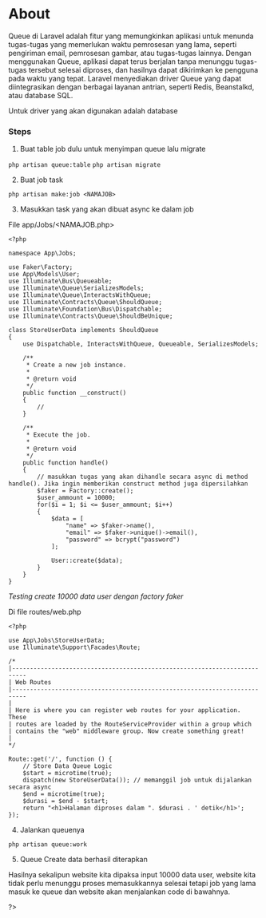# About

Queue di Laravel adalah fitur yang memungkinkan aplikasi untuk menunda tugas-tugas yang memerlukan waktu pemrosesan yang lama, seperti pengiriman email, pemrosesan gambar, atau tugas-tugas lainnya. Dengan menggunakan Queue, aplikasi dapat terus berjalan tanpa menunggu tugas-tugas tersebut selesai diproses, dan hasilnya dapat dikirimkan ke pengguna pada waktu yang tepat. Laravel menyediakan driver Queue yang dapat diintegrasikan dengan berbagai layanan antrian, seperti Redis, Beanstalkd, atau database SQL.

Untuk driver yang akan digunakan adalah database

### Steps

1. Buat table job dulu untuk menyimpan queue lalu migrate

```php artisan queue:table```
```php artisan migrate```

2. Buat job task

```php artisan make:job <NAMAJOB>```

3. Masukkan task yang akan dibuat async ke dalam job

File app/Jobs/<NAMAJOB.php>

```
<?php

namespace App\Jobs;

use Faker\Factory;
use App\Models\User;
use Illuminate\Bus\Queueable;
use Illuminate\Queue\SerializesModels;
use Illuminate\Queue\InteractsWithQueue;
use Illuminate\Contracts\Queue\ShouldQueue;
use Illuminate\Foundation\Bus\Dispatchable;
use Illuminate\Contracts\Queue\ShouldBeUnique;

class StoreUserData implements ShouldQueue
{
    use Dispatchable, InteractsWithQueue, Queueable, SerializesModels;

    /**
     * Create a new job instance.
     *
     * @return void
     */
    public function __construct()
    {
        //
    }

    /**
     * Execute the job.
     *
     * @return void
     */
    public function handle()
    {
        // masukkan tugas yang akan dihandle secara async di method handle(). Jika ingin memberikan construct method juga dipersilahkan
        $faker = Factory::create();
        $user_ammount = 10000;
        for($i = 1; $i <= $user_ammount; $i++)
        {
            $data = [
                "name" => $faker->name(),
                "email" => $faker->unique()->email(),
                "password" => bcrypt("password")    
            ];

            User::create($data);
        }
    }
}
```

<i>Testing create 10000 data user dengan factory faker</i>

Di file routes/web.php

```
<?php

use App\Jobs\StoreUserData;
use Illuminate\Support\Facades\Route;

/*
|--------------------------------------------------------------------------
| Web Routes
|--------------------------------------------------------------------------
|
| Here is where you can register web routes for your application. These
| routes are loaded by the RouteServiceProvider within a group which
| contains the "web" middleware group. Now create something great!
|
*/

Route::get('/', function () {
    // Store Data Queue Logic
    $start = microtime(true);
    dispatch(new StoreUserData()); // memanggil job untuk dijalankan secara async
    $end = microtime(true);
    $durasi = $end - $start;
    return "<h1>Halaman diproses dalam ". $durasi . ' detik</h1>';
});
```

4. Jalankan queuenya

```php artisan queue:work```

5. Queue Create data berhasil diterapkan

Hasilnya sekalipun website kita dipaksa input 10000 data user, website kita tidak perlu menunggu proses memasukkannya selesai tetapi job yang lama masuk ke queue dan website akan menjalankan code di bawahnya.

<?php 

<img src="{{asset('queue-result.png')}}" width="500px" />

?>